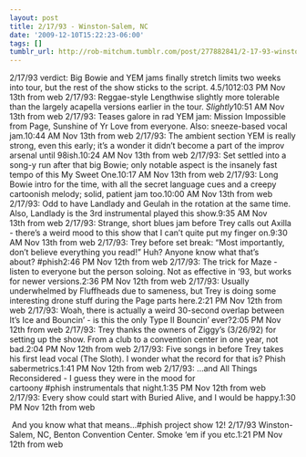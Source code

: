 ```yaml
---
layout: post
title: 2/17/93 - Winston-Salem, NC
date: '2009-12-10T15:22:23-06:00'
tags: []
tumblr_url: http://rob-mitchum.tumblr.com/post/277882841/2-17-93-winston-salem-nc
---
```

2/17/93 verdict: Big Bowie and YEM jams finally stretch limits two weeks into tour, but the rest of the show sticks to the script. 4.5/1012:03 PM Nov 13th from web 
2/17/93: Reggae-style Lengthwise slightly more tolerable than the largely acapella versions earlier in the tour. *Slightly*10:51 AM Nov 13th from web 
2/17/93: Teases galore in rad YEM jam: Mission Impossible from Page, Sunshine of Yr Love from everyone. Also: sneeze-based vocal jam.10:44 AM Nov 13th from web
2/17/93: The ambient section YEM is really strong, even this early; it’s a wonder it didn’t become a part of the improv arsenal until 98ish.10:24 AM Nov 13th from web
2/17/93: Set settled into a song-y run after that big Bowie; only notable aspect is the insanely fast tempo of this My Sweet One.10:17 AM Nov 13th from web 
2/17/93: Long Bowie intro for the time, with all the secret language cues and a creepy cartoonish melody; solid, patient jam too.10:00 AM Nov 13th from web 
2/17/93: Odd to have Landlady and Geulah in the rotation at the same time. Also, Landlady is the 3rd instrumental played this show.9:35 AM Nov 13th from web 
2/17/93: Strange, short blues jam before Trey calls out Axilla - there’s a weird mood to this show that I can’t quite put my finger on.9:30 AM Nov 13th from web
2/17/93: Trey before set break: “Most importantly, don’t believe everything you read!” Huh? Anyone know what that’s about? #phish2:46 PM Nov 12th from web
2/17/93: The trick for Maze - listen to everyone but the person soloing. Not as effective in ‘93, but works for newer versions.2:36 PM Nov 12th from web 
2/17/93: Usually underwhelmed by Fluffheads due to sameness, but Trey is doing some interesting drone stuff during the Page parts here.2:21 PM Nov 12th from web 
2/17/93: Woah, there is actually a weird 30-second overlap between It’s Ice and Bouncin’ - is this the only Type II Bouncin’ ever?2:05 PM Nov 12th from web 
2/17/93: Trey thanks the owners of Ziggy’s (3/26/92) for setting up the show. From a club to a convention center in one year, not bad.2:04 PM Nov 12th from web 
2/17/93: Five songs in before Trey takes his first lead vocal (The Sloth). I wonder what the record for that is? Phish sabermetrics.1:41 PM Nov 12th from web 
2/17/93: …and All Things Reconsidered - I guess they were in the mood for cartoony #phish instrumentals that night.1:35 PM Nov 12th from web 
2/17/93: Every show could start with Buried Alive, and I would be happy.1:30 PM Nov 12th from web  

 And you know what that means…#phish project show 12! 2/17/93 Winston-Salem, NC, Benton Convention Center. Smoke ‘em if you etc.1:21 PM Nov 12th from web
